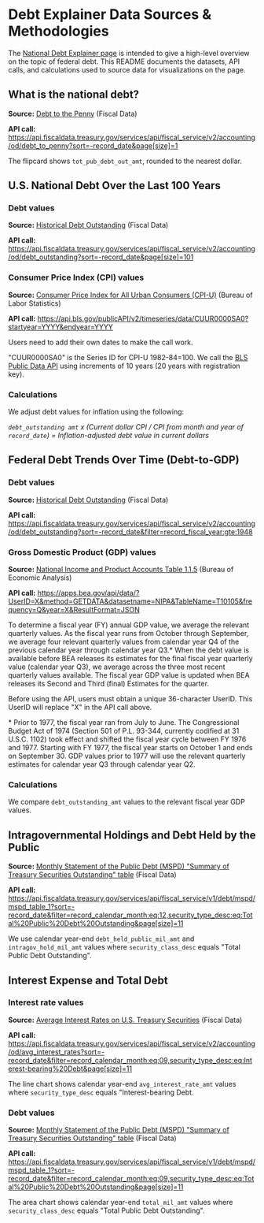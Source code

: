 # Debt Explainer Data Sources & Methodologies

The [National Debt Explainer page](https://dev.fiscaldata.treasury.gov/national-debt/) is intended to give a high-level overview on the topic of federal debt. This README documents the datasets, API calls, and calculations used to source data for visualizations on the page.


## What is the national debt?

**Source:** [Debt to the Penny](https://fiscaldata.treasury.gov/datasets/debt-to-the-penny/debt-to-the-penny) (Fiscal Data)

**API call:** https://api.fiscaldata.treasury.gov/services/api/fiscal_service/v2/accounting/od/debt_to_penny?sort=-record_date&page[size]=1

The flipcard shows `tot_pub_debt_out_amt`, rounded to the nearest dollar.


## U.S. National Debt Over the Last 100 Years

### Debt values

**Source:** [Historical Debt Outstanding](https://fiscaldata.treasury.gov/datasets/historical-debt-outstanding/historical-debt-outstanding) (Fiscal Data)

**API call:** https://api.fiscaldata.treasury.gov/services/api/fiscal_service/v2/accounting/od/debt_outstanding?sort=-record_date&page[size]=101

### Consumer Price Index (CPI) values

**Source:** [Consumer Price Index for All Urban Consumers (CPI-U)](https://data.bls.gov/timeseries/CUUR0000SA0) (Bureau of Labor Statistics)

**API call:** https://api.bls.gov/publicAPI/v2/timeseries/data/CUUR0000SA0?startyear=YYYY&endyear=YYYY

Users need to add their own dates to make the call work.

"CUUR0000SA0" is the Series ID for CPI-U 1982-84=100. We call the [BLS Public Data API](https://www.bls.gov/developers/home.htm) using increments of 10 years (20 years with registration key).

### Calculations
We adjust debt values for inflation using the following: 

*`debt_outstanding amt` x (Current dollar CPI / CPI from month and year of `record_date`) = Inflation-adjusted debt value in current dollars*


## Federal Debt Trends Over Time (Debt-to-GDP)

### Debt values

**Source:** [Historical Debt Outstanding](https://fiscaldata.treasury.gov/datasets/historical-debt-outstanding/historical-debt-outstanding) (Fiscal Data)

**API call:**  https://api.fiscaldata.treasury.gov/services/api/fiscal_service/v2/accounting/od/debt_outstanding?sort=-record_date&filter=record_fiscal_year:gte:1948

### Gross Domestic Product (GDP) values

**Source:** [National Income and Product Accounts Table 1.1.5](https://apps.bea.gov/iTable/iTable.cfm?reqid=19&step=3&isuri=1&nipa_table_list=5&categories=survey) (Bureau of Economic Analysis)

**API call:** https://apps.bea.gov/api/data/?UserID=X&method=GETDATA&datasetname=NIPA&TableName=T10105&frequency=Q&year=X&ResultFormat=JSON

To determine a fiscal year (FY) annual GDP value, we average the relevant quarterly values. As the fiscal year runs from October through September, we average four relevant quarterly values from calendar year Q4 of the previous calendar year through calendar year Q3.* When the debt value is available before BEA releases its estimates for the final fiscal year quarterly value (calendar year Q3), we average across the three most recent quarterly values available. The fiscal year GDP value is updated when BEA releases its Second and Third (final) Estimates for the quarter.

Before using the API, users must obtain a unique 36-character UserID.  This UserID will replace "X" in the API call above.

\* Prior to 1977, the fiscal year ran from July to June. The Congressional Budget Act of 1974 (Section 501 of P.L. 93-344, currently codified at 31 U.S.C. 1102) took effect and shifted the fiscal year cycle between FY 1976 and 1977. Starting with FY 1977, the fiscal year starts on October 1 and ends on September 30.  GDP values prior to 1977 will use the relevant quarterly estimates for calendar year Q3 through calendar year Q2.


### Calculations
 We compare `debt_outstanding_amt` values to the relevant fiscal year GDP values.


## Intragovernmental Holdings and Debt Held by the Public

**Source:** [Monthly Statement of the Public Debt (MSPD) "Summary of Treasury Securities Outstanding" table](https://fiscaldata.treasury.gov/datasets/monthly-statement-public-debt/summary-of-treasury-securities-outstanding) (Fiscal Data)

**API call:** https://api.fiscaldata.treasury.gov/services/api/fiscal_service/v1/debt/mspd/mspd_table_1?sort=-record_date&filter=record_calendar_month:eq:12,security_type_desc:eq:Total%20Public%20Debt%20Outstanding&page[size]=11

We use calendar year-end `debt_held_public_mil_amt` and `intragov_hold_mil_amt` values where `security_class_desc` equals "Total Public Debt Outstanding".


## Interest Expense and Total Debt

### Interest rate values 

**Source:** [Average Interest Rates on U.S. Treasury Securities](https://fiscaldata.treasury.gov/datasets/average-interest-rates-treasury-securities/average-interest-rates-on-u-s-treasury-securities) (Fiscal Data)

**API call:** https://api.fiscaldata.treasury.gov/services/api/fiscal_service/v2/accounting/od/avg_interest_rates?sort=-record_date&filter=record_calendar_month:eq:09,security_type_desc:eq:Interest-bearing%20Debt&page[size]=11

The line chart shows calendar year-end `avg_interest_rate_amt` values where `security_type_desc` equals "Interest-bearing Debt. 

### Debt values

**Source:** [Monthly Statement of the Public Debt (MSPD) "Summary of Treasury Securities Outstanding" table](https://fiscaldata.treasury.gov/datasets/monthly-statement-public-debt/summary-of-treasury-securities-outstanding) (Fiscal Data)

**API call:** https://api.fiscaldata.treasury.gov/services/api/fiscal_service/v1/debt/mspd/mspd_table_1?sort=-record_date&filter=record_calendar_month:eq:09,security_type_desc:eq:Total%20Public%20Debt%20Outstanding&page[size]=11

The area chart shows calendar year-end `total_mil_amt` values where `security_class_desc` equals "Total Public Debt Outstanding".

